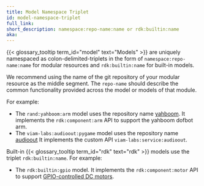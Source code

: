 ```yaml
---
title: Model Namespace Triplet
id: model-namespace-triplet
full_link:
short_description: namespace:repo-name:name or rdk:builtin:name
aka:
---
```


{{< glossary_tooltip term_id="model" text="Models" >}} are uniquely namespaced as colon-delimited-triplets in the form of `namespace:repo-name:name` for modular resources and `rdk:builtin:name` for built-in models.

We recommend using the name of the git repository of your modular resource as the middle segment.
The `repo-name` should describe the common functionality provided across the model or models of that module.

For example:

- The `rand:yahboom:arm` model uses the repository name [yahboom](https://github.com/viam-labs/yahboom).
  It implements the `rdk:component:arm` API to support the yahboom dofbot arm.
- The `viam-labs:audioout:pygame` model uses the repository name [audioout](https://github.com/viam-labs/audioout)
  It implements the custom API `viam-labs:service:audioout`.

Built-in {{< glossary_tooltip term_id="rdk" text="rdk" >}} models use the triplet `rdk:builtin:name`.
For example:

- The `rdk:builtin:gpio` model.
  It implements the `rdk:component:motor` API to support [GPIO-controlled DC motors](/components/motor/gpio/).
